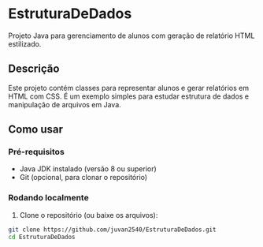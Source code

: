 # EstruturaDeDados

Projeto Java para gerenciamento de alunos com geração de relatório HTML estilizado.

## Descrição

Este projeto contém classes para representar alunos e gerar relatórios em HTML com CSS. É um exemplo simples para estudar estrutura de dados e manipulação de arquivos em Java.

## Como usar

### Pré-requisitos

- Java JDK instalado (versão 8 ou superior)
- Git (opcional, para clonar o repositório)

### Rodando localmente

1. Clone o repositório (ou baixe os arquivos):

```bash
git clone https://github.com/juvan2540/EstruturaDeDados.git
cd EstruturaDeDados
